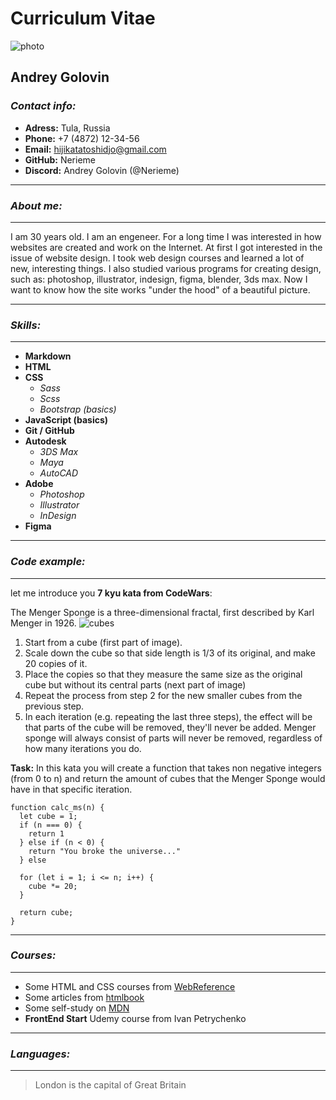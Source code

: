 # Curriculum Vitae

![photo](/images_for_rs/avatar.png)

## Andrey Golovin

### _Contact info:_

-   **Adress:** Tula, Russia
-   **Phone:** +7 (4872) 12-34-56
-   **Email:** hijikatatoshidjo@gmail.com
-   **GitHub:** Nerieme
-   **Discord:** Andrey Golovin (@Nerieme)

---

### _About me:_

---

I am 30 years old. I am an engeneer. For a long time I was interested in how websites are created and work on the Internet. At first I got interested in the issue of website design. I took web design courses and learned a lot of new, interesting things. I also studied various programs for creating design, such as: photoshop, illustrator, indesign, figma, blender, 3ds max. Now I want to know how the site works "under the hood" of a beautiful picture.

---

### _Skills:_

---

-   **Markdown**
-   **HTML**
-   **CSS**
    -   _Sass_
    -   _Scss_
    -   _Bootstrap (basics)_
-   **JavaScript (basics)**
-   **Git / GitHub**
-   **Autodesk**
    -   _3DS Max_
    -   _Maya_
    -   _AutoCAD_
-   **Adobe**
    -   _Photoshop_
    -   _Illustrator_
    -   _InDesign_
-   **Figma**

---

### _Code example:_

---

let me introduce you **7 kyu kata from CodeWars**:

The Menger Sponge is a three-dimensional fractal, first described by Karl Menger in 1926.
![cubes](/images_for_rs/V6Rb4Za.jpeg)

1. Start from a cube (first part of image).
2. Scale down the cube so that side length is 1/3 of its original, and make 20 copies of it.
3. Place the copies so that they measure the same size as the original cube but without its central parts (next part of image)
4. Repeat the process from step 2 for the new smaller cubes from the previous step.
5. In each iteration (e.g. repeating the last three steps), the effect will be that parts of the cube will be removed, they'll never be added. Menger sponge will always consist of parts will never be removed, regardless of how many iterations you do.

**Task:** In this kata you will create a function that takes non negative integers (from 0 to n) and return the amount of cubes that the Menger Sponge would have in that specific iteration.

```
function calc_ms(n) {
  let cube = 1;
  if (n === 0) {
    return 1
  } else if (n < 0) {
    return "You broke the universe..."
  } else

  for (let i = 1; i <= n; i++) {
    cube *= 20;
  }

  return cube;
}
```

---

### _Courses:_

---

-   Some HTML and CSS courses from [WebReference](https://webref.ru/course)
-   Some articles from [htmlbook](http://htmlbook.ru/samhtml)
-   Some self-study on [MDN](https://developer.mozilla.org/ru/docs/Web)
-   **FrontEnd Start** Udemy course from Ivan Petrychenko

---

### _Languages:_

---

> London is the capital of Great Britain
